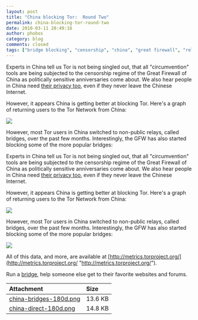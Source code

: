 ```yaml
---
layout: post
title: "China blocking Tor:  Round Two"
permalink: china-blocking-tor-round-two
date: 2010-03-11 20:49:18
author: phobos
category: blog
comments: closed
tags: ["bridge blocking", "censorship", "china", "great firewall", "relay blocking"]
---
```


Experts in China tell us Tor is not being singled out, that all "circumvention" tools are being subjected to the censorship regime of the Great Firewall of China as politically sensitive anniversaries come about. We also hear people in China need [their privacy too](http://en.wikipedia.org/wiki/Human_flesh_search_engine), even if they never leave the Chinese Internet.

However, it appears China is getting better at blocking Tor. Here's a graph of returning users to the Tor Network from China:

[![](https://blog.torproject.org/files/china-direct-180d.png)](http://metrics.torproject.org/graphs/direct-users/china-direct-180d.png)

However, most Tor users in China switched to non-public relays, called bridges, over the past few months. Interestingly, the GFW has also started blocking some of the more popular bridges:

<!-- more -->

Experts in China tell us Tor is not being singled out, that all "circumvention" tools are being subjected to the censorship regime of the Great Firewall of China as politically sensitive anniversaries come about. We also hear people in China need [their privacy too](http://en.wikipedia.org/wiki/Human_flesh_search_engine), even if they never leave the Chinese Internet.

However, it appears China is getting better at blocking Tor. Here's a graph of returning users to the Tor Network from China:

[![](https://blog.torproject.org/files/china-direct-180d.png)](http://metrics.torproject.org/graphs/direct-users/china-direct-180d.png)

However, most Tor users in China switched to non-public relays, called bridges, over the past few months. Interestingly, the GFW has also started blocking some of the more popular bridges:

[![](https://blog.torproject.org/files/china-bridges-180d.png)](http://metrics.torproject.org/graphs/bridge-users/china-bridges-180d.png)

All of this data, and more, are available at [http://metrics.torproject.org/](http://metrics.torproject.org/ "http://metrics.torproject.org/").

Run a [bridge](https://www.torproject.org/bridges), help someone else get to their favorite websites and forums.

<table>
<thead>
<tr class="header">
<th align="left">Attachment</th>
<th align="left">Size</th>
</tr>
</thead>
<tbody>
<tr class="odd">
<td align="left"><a href="https://blog.torproject.org/files/china-bridges-180d.png">china-bridges-180d.png</a></td>
<td align="left">13.6 KB</td>
</tr>
<tr class="even">
<td align="left"><a href="https://blog.torproject.org/files/china-direct-180d.png">china-direct-180d.png</a></td>
<td align="left">14.8 KB</td>
</tr>
</tbody>
</table>



